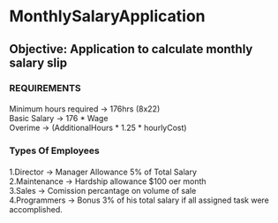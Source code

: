 # MonthlySalaryApplication
## Objective: Application to calculate monthly salary slip

### REQUIREMENTS
####
Minimum hours required → 176hrs (8x22) </br>
Basic Salary → 176 * Wage </br>
Overime → (AdditionalHours * 1.25 * hourlyCost) </br>

### Types Of Employees
####
1.Director → Manager Allowance 5% of Total Salary </br>
2.Maintenance → Hardship allowance $100 oer month </br>
3.Sales → Comission percantage on volume of sale </br>
4.Programmers → Bonus 3% of his total salary if all assigned task were accomplished.
